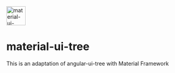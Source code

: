 <img src="https://raw.githubusercontent.com/araltasher/material-ui-tree/master/material-ui-tree-icon.png" alt="material-ui-tree-icon" width="50"/>

# material-ui-tree

This is an adaptation of angular-ui-tree with Material Framework
